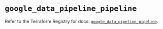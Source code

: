# `google_data_pipeline_pipeline`

Refer to the Terraform Registry for docs: [`google_data_pipeline_pipeline`](https://registry.terraform.io/providers/hashicorp/google/6.35.0/docs/resources/data_pipeline_pipeline).
